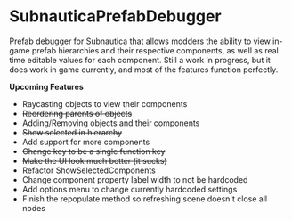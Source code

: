 # SubnauticaPrefabDebugger
 Prefab debugger for Subnautica that allows modders the ability to view in-game prefab hierarchies and their respective components, as well as real time editable values for each component. Still a work in progress, but it does work in game currently, and most of the features function perfectly.

**Upcoming Features**

* Raycasting objects to view their components
* ~~Reordering parents of objects~~
* Adding/Removing objects and their components
* ~~Show selected in hierarchy~~
* Add support for more components
* ~~Change key to be a single function key~~
* ~~Make the UI look much better (it sucks)~~
* Refactor ShowSelectedComponents 
* Change component property label width to not be hardcoded
* Add options menu to change currently hardcoded settings
* Finish the repopulate method so refreshing scene doesn't close all nodes
